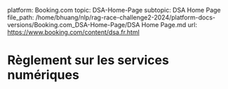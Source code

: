 platform: Booking.com
topic: DSA-Home-Page
subtopic: DSA Home Page
file_path: /home/bhuang/nlp/rag-race-challenge2-2024/platform-docs-versions/Booking.com_DSA-Home-Page/DSA Home Page.md
url: https://www.booking.com/content/dsa.fr.html

# Règlement sur les services numériques